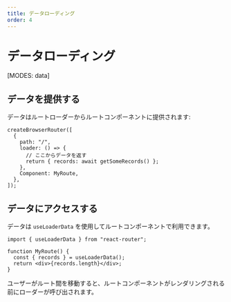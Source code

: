 ```yaml
---
title: データローディング
order: 4
---
```


# データローディング

[MODES: data]

## データを提供する

データはルートローダーからルートコンポーネントに提供されます:

```tsx
createBrowserRouter([
  {
    path: "/",
    loader: () => {
      // ここからデータを返す
      return { records: await getSomeRecords() };
    },
    Component: MyRoute,
  },
]);
```

## データにアクセスする

データは `useLoaderData` を使用してルートコンポーネントで利用できます。

```tsx
import { useLoaderData } from "react-router";

function MyRoute() {
  const { records } = useLoaderData();
  return <div>{records.length}</div>;
}
```

ユーザーがルート間を移動すると、ルートコンポーネントがレンダリングされる前にローダーが呼び出されます。